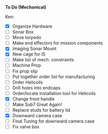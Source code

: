 **To Do (Mechanical)**

Ken:

- [X] Organize Hardware
- [ ] Sonar Box
- [ ] Move torpedo 
- [ ] Make end effectors for mission components
- [X] Imaging Sonar Mount
- [X] New cage for IS
- [ ] Make list of mech. constraints
- [ ] Machine Prop
- [ ] Fix prop slip
- [ ] Put together order list for manufacturing
- [ ] Order Helicoils
- [ ] Drill holes into endcaps
- [ ] Order/locate installation tool for Helicoils
- [X] Change front handle
- [ ] Make Sub7 Great Again!
- [ ] Replace studs for battery lid
- [X] Downward camera case
- [ ] Final Tuning for downward camera case
- [ ] Fix valve box 